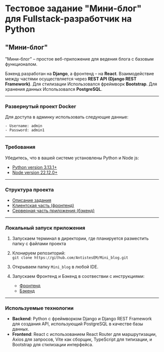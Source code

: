 # **Тестовое задание "Мини-блог" для Fullstack-разработчик на Python**

## **"Мини-блог"**

"Мини-блог" – простое веб-приложение для ведения блога с базовым функционалом.

Бэкенд разработан на **Django**, а фронтенд – на **React**. Взаимодействие между частями осуществляется через **REST API (Django REST Framework)**. Для стилизации Использовался фреймворк **Bootstrap**. Для хранения данных Использовался **PostgreSQL**.

---

### **Развернутый проект Docker**

Для доступа в админку использовать следующие данные:

    - Username: admin
    - Password: admin1

---

### **Требования**

Убедитесь, что в вашей системе установлены Python и Node js:

- [Python version 3.13.1+](https://www.python.org/downloads/release/python-3913/)
- [Node version 22.12.0+](https://nodejs.org/en/download/)

---

### **Структура проекта**

- [Описание задания](project_info)
- [Клиентская часть (фронтенд)](frontend)
- [Серверная часть приложения (бэкенд)](backend)

---

### **Локальный запуск приложения**

1. Запускаем терминал в директории, где планируется разместить папку с файлами проекта
2. Клонируем репозиторий:\
   `git clone https://github.com/AntistesEM/Mini_blog.git`
3. Открываем папку `Mini_blog` в любой IDE.
4. Запускаем Фронтенд и Бэкенд в соотвествии с инструкциями:

    - [Фронтенд](frontend)
    - [Бэкенд](backend)

---

### **Используемые технологии**

- **Backend**: Python с фреймворком Django и Django REST Framework для создания API, использующий PostgreSQL в качестве базы данных.
- **Frontend**: React с использованием React Router для маршрутизации, Axios для запросов, Vite как сборщик, TypeScript для типизации, и Bootstrap для стилизации интерфейса.
